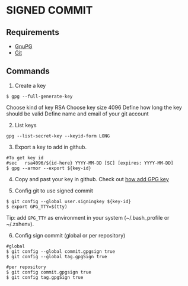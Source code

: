 # SIGNED COMMIT

## Requirements

- [GnuPG](https://gnupg.org/)
- [Git](https://git-scm.com/)

## Commands

1. Create a key
```shell
$ gpg --full-generate-key
```
Choose kind of key RSA
Choose key size 4096
Define how long the key should be valid
Define name and email of your git account


2. List keys
```shell
gpg --list-secret-key --keyid-form LONG
```

3. Export a key to add in github.
```shell
#To get key id
#sec   rsa4096/${id-here} YYYY-MM-DD [SC] [expires: YYYY-MM-DD]
$ gpg --armor --export ${key-id}
```

4. Copy and past your key in github. Check out [how add GPG key](https://docs.github.com/en/authentication/managing-commit-signature-verification/adding-a-new-gpg-key-to-your-github-account)

5. Config git to use signed commit
```shell
$ git config --global user.signingkey ${key-id}
$ export GPG_TTY=$(tty)
```
Tip: add `GPG_TTY` as environment in your system (~/.bash_profile or ~/.zshenv).

6. Config sign commit (global or per repository)

```shell
#global 
$ git config --global commit.gpgsign true
$ git config --global tag.gpgSign true

#per repository
$ git config commit.gpgsign true
$ git config tag.gpgSign true
```
